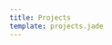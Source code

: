 ```yaml
---
title: Projects
template: projects.jade
---
```


<!--

<div class="row project-row">

  <div class="col-sm-4 project-box-outer">
    <div class="project-box">
      <hr/>
      <a href="#">
        <h2 class="intro-text text-center">
          Shitdinger
        </h2>
      </a>
      <hr/>
      <img src="/img/projects/abs.png"/>
      <p>some super smarmy description</p>
    </div>
  </div>

</div>

-->
